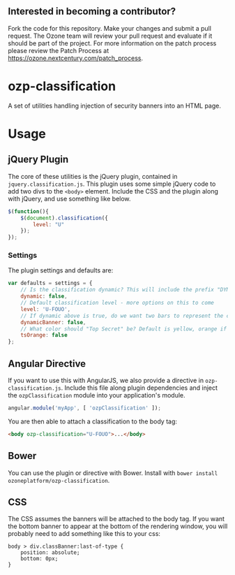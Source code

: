 ## Interested in becoming a contributor? 
Fork the code for this repository. Make your changes and submit a pull request. The Ozone team will review your pull request and evaluate if it should be part of the project. For more information on the patch process please review the Patch Process at https://ozone.nextcentury.com/patch_process.

ozp-classification
==================

A set of utilities handling injection of security banners into an HTML page.

# Usage
## jQuery Plugin
The core of these utilities is the jQuery plugin, contained in `jquery.classification.js`. This plugin uses some simple jQuery code to add two divs to the `<body>` element. Include the CSS and the plugin along with jQuery, and use something like below.

```javascript
$(function(){
    $(document).classification({ 
        level: "U" 
    });
});
```

### Settings 
The plugin settings and defaults are:
```javascript
var defaults = settings = {
    // Is the classification dynamic? This will include the prefix "DYNAMIC PAGE - HIGHEST POSSIBLE CLASSIFICATION IS"
    dynamic: false,
    // Default classification level - more options on this to come
    level: 'U-FOUO',
    // If dynamic above is true, do we want two bars to represent the classification
    dynamicBanner: false,
    // What color should "Top Secret" be? Default is yellow, orange if this is true
    tsOrange: false
};
```

## Angular Directive
If you want to use this with AngularJS, we also provide a directive in `ozp-classification.js`. Include this file along plugin dependencies and inject the `ozpClassification` module into your application's module.

```javascript
angular.module('myApp', [ 'ozpClassification' ]);
```

You are then able to attach a classification to the body tag:

```html
<body ozp-classification="U-FOUO">...</body>
```

## Bower
You can use the plugin or directive with Bower. Install with `bower install ozoneplatform/ozp-classification`.

## CSS
The CSS assumes the banners will be attached to the body tag. If you want the bottom banner to appear at the bottom of the rendering window, you will probably need to add something like this to your css:
```
body > div.classBanner:last-of-type {
    position: absolute;
    bottom: 0px;
}
```
